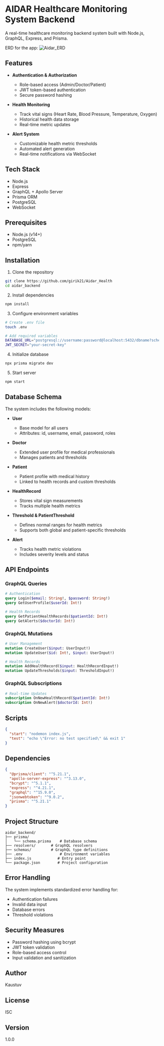 # AIDAR Healthcare Monitoring System Backend

A real-time healthcare monitoring backend system built with Node.js, GraphQL, Express, and Prisma.

ERD for the app:
![Aidar_ERD](https://github.com/user-attachments/assets/094ab979-ce38-47b2-84a2-ac4837022eeb)


## Features

- **Authentication & Authorization**
  - Role-based access (Admin/Doctor/Patient)
  - JWT token-based authentication
  - Secure password hashing

- **Health Monitoring**
  - Track vital signs (Heart Rate, Blood Pressure, Temperature, Oxygen)
  - Historical health data storage
  - Real-time metric updates

- **Alert System**
  - Customizable health metric thresholds 
  - Automated alert generation
  - Real-time notifications via WebSocket

## Tech Stack

- Node.js
- Express
- GraphQL + Apollo Server
- Prisma ORM
- PostgreSQL
- WebSocket

## Prerequisites

- Node.js (v14+)
- PostgreSQL
- npm/yarn

## Installation

1. Clone the repository
```bash
git clone https://github.com/girik21/Aidar_Health
cd aidar_backend
```

2. Install dependencies
```bash
npm install
```

3. Configure environment variables
```bash
# Create .env file
touch .env

# Add required variables
DATABASE_URL="postgresql://username:password@localhost:5432/dbname?schema=public"
JWT_SECRET="your-secret-key"
```

4. Initialize database
```bash
npx prisma migrate dev
```

5. Start server
```bash
npm start
```

## Database Schema

The system includes the following models:

- **User**
  - Base model for all users
  - Attributes: id, username, email, password, roles

- **Doctor**
  - Extended user profile for medical professionals
  - Manages patients and thresholds

- **Patient**
  - Patient profile with medical history
  - Linked to health records and custom thresholds

- **HealthRecord**
  - Stores vital sign measurements
  - Tracks multiple health metrics

- **Threshold & PatientThreshold**
  - Defines normal ranges for health metrics
  - Supports both global and patient-specific thresholds

- **Alert**
  - Tracks health metric violations
  - Includes severity levels and status

## API Endpoints

### GraphQL Queries
```graphql
# Authentication
query Login($email: String!, $password: String!)
query GetUserProfile($userId: Int!)

# Health Records
query GetPatientHealthRecords($patientId: Int!)
query GetAlerts($doctorId: Int!)
```

### GraphQL Mutations
```graphql
# User Management
mutation CreateUser($input: UserInput!)
mutation UpdateUser($id: Int!, $input: UserInput!)

# Health Records
mutation AddHealthRecord($input: HealthRecordInput!)
mutation UpdateThresholds($input: ThresholdInput!)
```

### GraphQL Subscriptions
```graphql
# Real-time Updates
subscription OnNewHealthRecord($patientId: Int!)
subscription OnNewAlert($doctorId: Int!)
```

## Scripts

```json
{
  "start": "nodemon index.js",
  "test": "echo \"Error: no test specified\" && exit 1"
}
```

## Dependencies

```json
{
  "@prisma/client": "^5.21.1",
  "apollo-server-express": "^3.13.0",
  "bcrypt": "^5.1.1",
  "express": "^4.21.1",
  "graphql": "^15.9.0",
  "jsonwebtoken": "^9.0.2",
  "prisma": "^5.21.1"
}
```

## Project Structure

```
aidar_backend/
├── prisma/
│   └── schema.prisma    # Database schema
├── resolvers/       # GraphQL resolvers
├── schemas/         # GraphQL type definitions
├── .env                 # Environment variables
├── index.js            # Entry point
└── package.json        # Project configuration
```

## Error Handling

The system implements standardized error handling for:
- Authentication failures
- Invalid data input
- Database errors
- Threshold violations

## Security Measures

- Password hashing using bcrypt
- JWT token validation
- Role-based access control
- Input validation and sanitization

## Author
Kaustuv

## License
ISC

## Version
1.0.0
